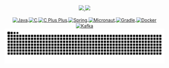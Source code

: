 <div align="center">
  <a href="https://github.com/chrystianrbueno">
  <img height="180em" src="https://github-readme-stats.vercel.app/api?username=chrystianrbueno&show_icons=true&theme=algolia&include_all_commits=true&count_private=true"/>
  <img height="180em" src="https://github-readme-stats.vercel.app/api/top-langs/?username=chrystianrbueno&layout=compact&langs_count=7&theme=algolia"/>
</div>
<div style="display: inline_block" align="center"><br>
  <img align="center" alt="Java" height="30" width="40" src="https://cdn.jsdelivr.net/gh/devicons/devicon/icons/java/java-original.svg">
  <img align="center" alt="C" height="30" width="40" src="https://cdn.jsdelivr.net/gh/devicons/devicon/icons/c/c-original.svg">
  <img align="center" alt="C Plus Plus" height="30" width="40" src="https://cdn.jsdelivr.net/gh/devicons/devicon/icons/cplusplus/cplusplus-original.svg">
  <img align="center" alt="Spring" height="30" width="40" src="https://cdn.jsdelivr.net/gh/devicons/devicon/icons/spring/spring-original.svg">
  <img align="center" alt="Micronaut" height="30" width="40" src="https://user-images.githubusercontent.com/73067604/145206709-3f52c493-842e-4dde-9a61-327ae403a647.png">
  <img align="center" alt="Gradle" height="30" width="40" src="https://cdn.jsdelivr.net/gh/devicons/devicon/icons/gradle/gradle-plain.svg">
  <img align="center" alt="Docker" height="30" width="40" src="https://cdn.jsdelivr.net/gh/devicons/devicon/icons/docker/docker-original-wordmark.svg">
  <img align="center" alt="Kafka" height="30" width="40" src="https://user-images.githubusercontent.com/73067604/145207340-64d06c52-f00e-46e2-8b63-a6cb95de63ac.png">
</div>

<div align="center"> 
  <img src="https://github.com/chrystianrbueno/chrystianrbueno/blob/output/github-contribution-grid-snake.svg">
</div>
